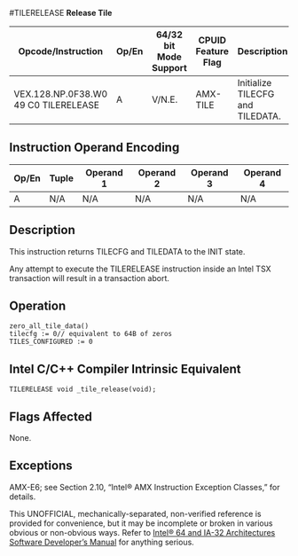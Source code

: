 #TILERELEASE
**Release Tile**

| Opcode/Instruction                   | Op/En | 64/32 bit Mode Support | CPUID Feature Flag | Description                      |
| ------------------------------------ | ----- | ---------------------- | ------------------ | -------------------------------- |
| VEX.128.NP.0F38.W0 49 C0 TILERELEASE | A     | V/N.E.                 | AMX-TILE           | Initialize TILECFG and TILEDATA. |

## Instruction Operand Encoding

| Op/En | Tuple | Operand 1 | Operand 2 | Operand 3 | Operand 4 |
| ----- | ----- | --------- | --------- | --------- | --------- |
| A     | N/A   | N/A       | N/A       | N/A       | N/A       |

## Description

This instruction returns TILECFG and TILEDATA to the INIT state.

Any attempt to execute the TILERELEASE instruction inside an Intel TSX transaction will result in a transaction abort.

## Operation

```
zero_all_tile_data()
tilecfg := 0// equivalent to 64B of zeros
TILES_CONFIGURED := 0

```

## Intel C/C++ Compiler Intrinsic Equivalent

```
TILERELEASE void _tile_release(void);

```

## Flags Affected

None.

## Exceptions

AMX-E6; see Section 2.10, “Intel® AMX Instruction Exception Classes,” for details.

This UNOFFICIAL, mechanically-separated, non-verified reference is provided for convenience, but it may be
incomplete or broken in various obvious or non-obvious
ways. Refer to [Intel® 64 and IA-32 Architectures Software Developer’s Manual](https://software.intel.com/en-us/download/intel-64-and-ia-32-architectures-sdm-combined-volumes-1-2a-2b-2c-2d-3a-3b-3c-3d-and-4) for anything serious.
